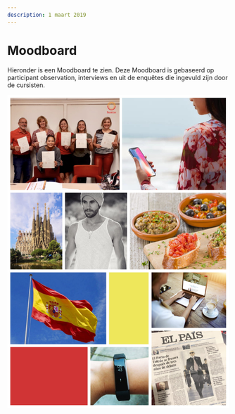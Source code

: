 ```yaml
---
description: 1 maart 2019
---
```


# Moodboard

Hieronder is een Moodboard te zien. Deze Moodboard is gebaseerd op participant observation, interviews en uit de enquêtes die ingevuld zijn door de cursisten. 

![](../../.gitbook/assets/moodboard-1.jpg)


